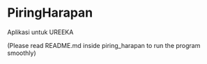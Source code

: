 # PiringHarapan
 Aplikasi untuk UREEKA

(Please read README.md inside piring_harapan to run the program smoothly)

